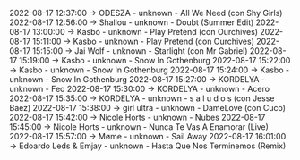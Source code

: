 2022-08-17 12:37:00 -> ODESZA - unknown - All We Need (con Shy Girls)
2022-08-17 12:56:00 -> Shallou - unknown - Doubt (Summer Edit)
2022-08-17 13:00:00 -> Kasbo - unknown - Play Pretend (con Ourchives)
2022-08-17 15:11:00 -> Kasbo - unknown - Play Pretend (con Ourchives)
2022-08-17 15:15:00 -> Jai Wolf - unknown - Starlight (con Mr Gabriel)
2022-08-17 15:19:00 -> Kasbo - unknown - Snow In Gothenburg
2022-08-17 15:22:00 -> Kasbo - unknown - Snow In Gothenburg
2022-08-17 15:24:00 -> Kasbo - unknown - Snow In Gothenburg
2022-08-17 15:27:00 -> KORDELYA - unknown - Feo
2022-08-17 15:30:00 -> KORDELYA - unknown - Acero
2022-08-17 15:35:00 -> KORDELYA - unknown - s a l u d o s (con Jesse Baez)
2022-08-17 15:38:00 -> girl ultra - unknown - DameLove (con Cuco)
2022-08-17 15:42:00 -> Nicole Horts - unknown - Nubes
2022-08-17 15:45:00 -> Nicole Horts - unknown - Nunca Te Vas A Enamorar (Live)
2022-08-17 15:57:00 -> Møme - unknown - Sail Away
2022-08-17 16:01:00 -> Edoardo Leds & Emjay - unknown - Hasta Que Nos Terminemos (Remix)
